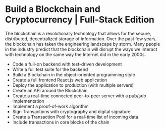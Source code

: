 # Build a Blockchain and Cryptocurrency | Full-Stack Edition

The blockchain is a revolutionary technology that allows for the secure, distributed, decentralized storage of information. Over the past few years, the blockchain has taken the engineering landscape by storm. Many people in the industry predict that the blockchain will disrupt the ways we interact with technology on the same way the Internet did in the early 2000s.

- Code a full-on backend with test-driven development
- Write a full test suite for the backend
- Build a Blockchain in the object-oriented programming style
- Create a full frontend React.js web application
- Deploy the application to production (with multiple servers)
- Create an API around the Blockchain
- Create a real-time connected peer-to-peer server with a pub/sub implementation
- Implement a proof-of-work algorithm
- Sign Transactions with cryptography and digital signature
- Create a Transaction Pool for a real-time list of incoming data
- Include transactions in core blocks of the chain